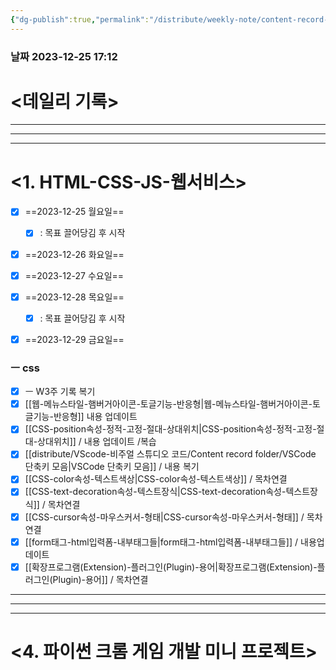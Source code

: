 ```yaml
---
{"dg-publish":true,"permalink":"/distribute/weekly-note/content-record-folder/2023-12-24-w4/","tags":["데일리-주간-기록"],"noteIcon":""}
---
```


### 날짜 2023-12-25 17:12

# <데일리 기록> 




----
-----
---
# <1. HTML-CSS-JS-웹서비스>

- [x] ==2023-12-25 월요일==
	- [x] : 목표 끌어당김 후 시작
- [x] ==2023-12-26 화요일==
- [x] ==2023-12-27 수요일==
- [x] ==2023-12-28 목요일==
	- [x] : 목표 끌어당김 후 시작
- [x] ==2023-12-29 금요일==


### ㅡ css
- [x] ㅡ W3주 기록 복기
- [x] [[웹-메뉴스타일-햄버거아이콘-토글기능-반응형\|웹-메뉴스타일-햄버거아이콘-토글기능-반응형]] 내용 업데이트
- [x] [[CSS-position속성-정적-고정-절대-상대위치\|CSS-position속성-정적-고정-절대-상대위치]] / 내용 업데이트 /복습
- [x] [[distribute/VScode-비주얼 스튜디오 코드/Content record folder/VSCode 단축키 모음\|VSCode 단축키 모음]] / 내용 복기
- [x] [[CSS-color속성-텍스트색상\|CSS-color속성-텍스트색상]] / 목차연결
- [x] [[CSS-text-decoration속성-텍스트장식\|CSS-text-decoration속성-텍스트장식]] / 목차연결
- [x] [[CSS-cursor속성-마우스커서-형태\|CSS-cursor속성-마우스커서-형태]] / 목차연결
- [x] [[form태그-html입력폼-내부태그들\|form태그-html입력폼-내부태그들]] / 내용업데이트
- [x] [[확장프로그램(Extension)-플러그인(Plugin)-용어\|확장프로그램(Extension)-플러그인(Plugin)-용어]] / 목차연결

------
---
---
# <4. 파이썬 크롬 게임 개발 미니 프로젝트>

